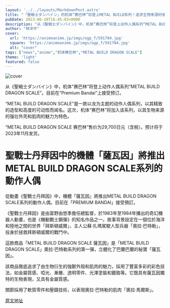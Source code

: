 ```yaml
---
layout: '../../layouts/MarkdownPost.astro'
title: "「聖戦士ダンバイン」的机体“赛巴林”将登上METAL BUILD系列！追求生物来源的强壮外壳和肌肉的魅力"
pubDate: 2023-06-16T16:45:03+0900
description: "从《聖戦士ダンバイン》中，机体“赛巴林”将登上动作人偶系列“METAL BUILD DRAGON SCALE”。目前在“Premium Bandai”上接受预订。"
author: "林洋平"
cover:
  url: 'https://animeanime.jp/imgs/ogp_f/591704.jpg'
  square: 'https://animeanime.jp/imgs/ogp_f/591704.jpg'
  alt: "cover"
tags: ["news","anime","机体赛巴林","METAL BUILD DRAGON SCALE"]
theme: 'light'
featured: false
---
```


![cover](https://animeanime.jp/imgs/ogp_f/591704.jpg)

从《聖戦士ダンバイン》中，机体“赛巴林”将登上动作人偶系列“METAL BUILD DRAGON SCALE”。目前在“Premium Bandai”上接受预订。

“METAL BUILD DRAGON SCALE”是一款以龙为主题的动作人偶系列，以其精致的造型和高度的可动性而闻名。这次，机体“赛巴林”将加入该系列，以其生物来源的强壮外壳和肌肉的魅力为特色。

“METAL BUILD DRAGON SCALE 赛巴林”售价为29,700日元（含税）。预计将于2023年11月发货。

# 聖戰士丹拜因中的機體「薩瓦因」將推出METAL BUILD DRAGON SCALE系列的動作人偶

從動畫《聖戰士丹拜因》中，機體「薩瓦因」將推出METAL BUILD DRAGON SCALE系列的動作人偶。目前在「PREMIUM BANDAI」接受預訂。

《聖戰士丹拜因》是由富野由悠季擔任總監督，於1983年至1984年播出的奇幻機器人動畫，也是《機動戰士鋼彈》的知名作品之一。故事背景設定在一個位於海洋和陸地之間的世界「拜斯頓威爾」，主人公蘇·扎瑪駕駛人型兵器「奧拉·巴特勒」，投身於拯救拜斯頓威爾的戰鬥中。

這款商品「METAL BUILD DRAGON SCALE 薩瓦因」是「METAL BUILD DRAGON SCALE」奧拉·巴特勒系列的第一彈，立體化了巴蘭巴蘭的秘寶「薩瓦因」。

該商品徹底追求了由生物衍生的強獸外殼和肌肉的魅力，採用了豐富多彩的彩色技法，如金屬質感、啞光、漸層、透明零件、光澤塗裝和鍍鉻等。它既具有薩瓦因獨特的生物表現，又具有金屬質感。

關節採用了軟質零件和壓鑄技術，以表現奧拉·巴特勒的肌肉「奧拉·馬爾斯」。

  [原文地址](https://animeanime.jp/article/2023/06/16/77959.html)